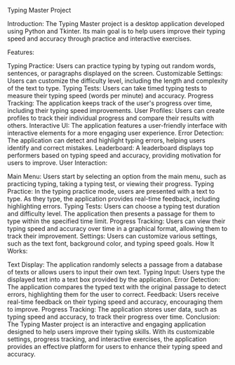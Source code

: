 Typing Master Project

Introduction:
The Typing Master project is a desktop application developed using Python and Tkinter. Its main goal is to help users improve their typing speed and accuracy through practice and interactive exercises.

Features:

Typing Practice: Users can practice typing by typing out random words, sentences, or paragraphs displayed on the screen.
Customizable Settings: Users can customize the difficulty level, including the length and complexity of the text to type.
Typing Tests: Users can take timed typing tests to measure their typing speed (words per minute) and accuracy.
Progress Tracking: The application keeps track of the user's progress over time, including their typing speed improvements.
User Profiles: Users can create profiles to track their individual progress and compare their results with others.
Interactive UI: The application features a user-friendly interface with interactive elements for a more engaging user experience.
Error Detection: The application can detect and highlight typing errors, helping users identify and correct mistakes.
Leaderboard: A leaderboard displays top performers based on typing speed and accuracy, providing motivation for users to improve.
User Interaction:

Main Menu: Users start by selecting an option from the main menu, such as practicing typing, taking a typing test, or viewing their progress.
Typing Practice: In the typing practice mode, users are presented with a text to type. As they type, the application provides real-time feedback, including highlighting errors.
Typing Tests: Users can choose a typing test duration and difficulty level. The application then presents a passage for them to type within the specified time limit.
Progress Tracking: Users can view their typing speed and accuracy over time in a graphical format, allowing them to track their improvement.
Settings: Users can customize various settings, such as the text font, background color, and typing speed goals.
How It Works:

Text Display: The application randomly selects a passage from a database of texts or allows users to input their own text.
Typing Input: Users type the displayed text into a text box provided by the application.
Error Detection: The application compares the typed text with the original passage to detect errors, highlighting them for the user to correct.
Feedback: Users receive real-time feedback on their typing speed and accuracy, encouraging them to improve.
Progress Tracking: The application stores user data, such as typing speed and accuracy, to track their progress over time.
Conclusion:
The Typing Master project is an interactive and engaging application designed to help users improve their typing skills. With its customizable settings, progress tracking, and interactive exercises, the application provides an effective platform for users to enhance their typing speed and accuracy.





